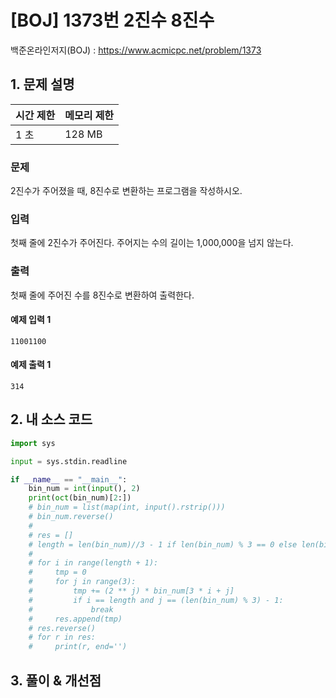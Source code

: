 # [BOJ] 1373번 2진수 8진수

백준온라인저지(BOJ) :  https://www.acmicpc.net/problem/1373



## 1. 문제 설명

| 시간 제한 | 메모리 제한 | 
| :-------- | :---------- |
| 1 초      | 128 MB      | 

### 문제

2진수가 주어졌을 때, 8진수로 변환하는 프로그램을 작성하시오.

### 입력

첫째 줄에 2진수가 주어진다. 주어지는 수의 길이는 1,000,000을 넘지 않는다.

### 출력

첫째 줄에 주어진 수를 8진수로 변환하여 출력한다.

#### 예제 입력 1

```
11001100
```

#### 예제 출력 1

```
314
```


## 2. 내 소스 코드

```python
import sys

input = sys.stdin.readline

if __name__ == "__main__":
    bin_num = int(input(), 2)
    print(oct(bin_num)[2:])
    # bin_num = list(map(int, input().rstrip()))
    # bin_num.reverse()
    #
    # res = []
    # length = len(bin_num)//3 - 1 if len(bin_num) % 3 == 0 else len(bin_num) // 3
    #
    # for i in range(length + 1):
    #     tmp = 0
    #     for j in range(3):
    #         tmp += (2 ** j) * bin_num[3 * i + j]
    #         if i == length and j == (len(bin_num) % 3) - 1:
    #             break
    #     res.append(tmp)
    # res.reverse()
    # for r in res:
    #     print(r, end='')

```



## 3. 풀이 & 개선점

```python

```